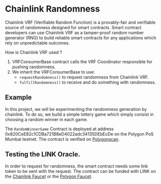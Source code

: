 # Chainlink Randomness

Chainlink VRF (Verifiable Random Function) is a provably-fair and verifiable source of randomness designed for smart contracts. Smart contract developers can use Chainlink VRF as a tamper-proof random number generator (RNG) to build reliable smart contracts for any applications which rely on unpredictable outcomes.

How is Chainlink VRF used ?
1. VRFConsumerBase contract calls the VRF Coordinator responsible for pushing randomness.
2. We inherit the VRFConsumerBase to use:
    - `requestRandomness()` to request randomness from Chainlink VRF.
    - `fulfillRandomness()` to receive and do something with randomness.

## Example

In this project, we will be experimenting the randomness generation by chainlink.
To do so, we build a simple lottery game which simply consist in choosing a random winner in each game.

The `RandomWinnerGame` Contract is deployed at address 0x820CeE82c1CDBa721B8eD4022adc34135DEbEcDe on the Polygon PoS Mumbai testnet.
The contract is verified on [Polygonscan](https://mumbai.polygonscan.com/address/0x820CeE82c1CDBa721B8eD4022adc34135DEbEcDe#code).

## Testing the LINK Oracle.
In order to request for randomness, the smart contract needs some link token to be sent with the request.
The contract can be funded with LINK on the [Chainlink Faucet](https://faucets.chain.link/mumbai) or the [Polygon Faucet](https://faucet.polygon.technology/).
